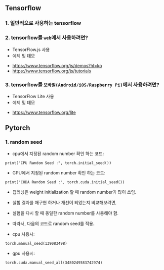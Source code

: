 ## Tensorflow

### 1. 일반적으로 사용하는 tensorflow

### 2. tensorflow를 `web`에서 사용하려면?
* TensorFlow.js 사용
* 예제 및 데모
- https://www.tensorflow.org/js/demos?hl=ko
- https://www.tensorflow.org/js/tutorials

### 3. tensorflow를 `모바일(Android/iOS/Raspberry Pi)`에서 사용하려면?
* TensorFlow Lite 사용
* 예제 및 데모
- https://www.tensorflow.org/lite

## Pytorch

### 1. random seed

* cpu에서 지정된 random number 확인 하는 코드:
```
print("CPU Random Seed :", torch.initial_seed())
```

* GPU에서 지정된 random number 확인 하는 코드:
```
print("CUDA Random Seed :", torch.cuda.initial_seed())
```

* 딥러닝은 weight initialization 할 때 random number가 많이 쓰임.
* 실험 결과를 재구현 하거나 개선이 되었는지 비교해보려면, 
* 실험을 다시 할 때 동일한 random number를 사용해야 함.
* 따라서, 다음의 코드로 random seed를 적용.

* cpu 사용시:
```
torch.manual_seed(139083498)
```

* gpu 사용시:
```
torch.cuda.manual_seed_all(3480249583742974)
```

